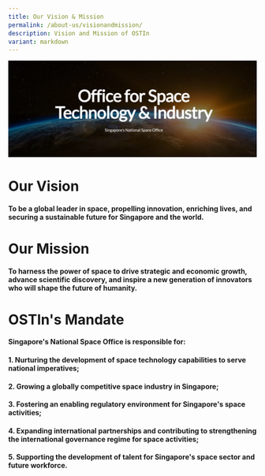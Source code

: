 ```yaml
---
title: Our Vision & Mission
permalink: /about-us/visionandmission/
description: Vision and Mission of OSTIn
variant: markdown
---
```

![OSTIn Hero Banner](/images/ostin.jpg)
# **Our Vision**
#### To be a global leader in space, propelling innovation, enriching lives, and securing a sustainable future for Singapore and the world.

# **Our Mission**
#### To harness the power of space to drive strategic and economic growth, advance scientific discovery, and inspire a new generation of innovators who will shape the future of humanity.

# **OSTIn's Mandate**
#### Singapore's National Space Office is responsible for:

#### 1. Nurturing the development of space technology capabilities to serve national imperatives;

#### 2. Growing a globally competitive space industry in Singapore;

#### 3. Fostering an enabling regulatory environment for Singapore's space activities;

#### 4. Expanding international partnerships and contributing to strengthening the international governance regime for space activities;

#### 5.  Supporting the development of talent for Singapore's space sector and future workforce.